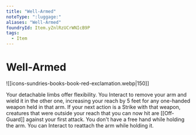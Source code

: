 ```yaml
---
title: "Well-Armed"
noteType: ":luggage:"
aliases: "Well-Armed"
foundryId: Item.yZnlRzUCrWNIcB9P
tags:
  - Item
---
```


# Well-Armed
![[icons-sundries-books-book-red-exclamation.webp|150]]

Your detachable limbs offer flexibility. You Interact to remove your arm and wield it in the other one, increasing your reach by 5 feet for any one-handed weapon held in that arm. If your next action is a Strike with that weapon, creatures that were outside your reach that you can now hit are [[Off-Guard]] against your first attack. You don't have a free hand while holding the arm. You can Interact to reattach the arm while holding it.
